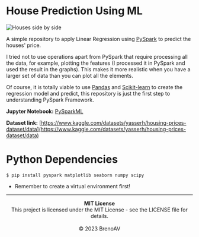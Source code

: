 # House Prediction Using ML

![Houses side by side](assets/4454911539_b118315672_c.jpg)

A simple repository to apply Linear Regression using [PySpark](https://spark.apache.org/docs/latest/api/python/index.html) to predict the houses' price. 

I tried not to use operations apart from PySpark that require processing all the data, for example, plotting the features (I processed it in PySpark and used the result in the graphs). This makes it more realistic when you have a larger set of data than you can plot all the elements.

Of course, it is totally viable to use [Pandas](https://pandas.pydata.org/) and [Scikit-learn](https://scikit-learn.org/stable/) to create the regression model and predict, this repository is just the first step to understanding PySpark Framework.

**Jupyter Notebook:** [PySparkML](./PySparkML.ipynb)

**Dataset link:** [https://www.kaggle.com/datasets/yasserh/housing-prices-dataset/data](https://www.kaggle.com/datasets/yasserh/housing-prices-dataset/data)


# Python Dependencies

```console
$ pip install pyspark matplotlib seaborn numpy scipy
```

- Remember to create a virtual environment first!

---

<p align='center'>
<strong>MIT License</strong><br>
This project is licensed under the MIT License - see the LICENSE file for details.<br><br>
&copy; 2023 BrenoAV
</p>
